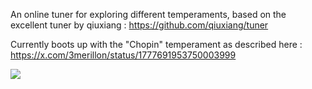An online tuner for exploring different temperaments, based on the excellent tuner by qiuxiang :
https://github.com/qiuxiang/tuner

Currently boots up with the "Chopin" temperament as described here :
https://x.com/3merillon/status/1777691953750003999


![](https://user-images.githubusercontent.com/1709072/30374834-e23d0bc2-98b8-11e7-91ae-8ac37bfd24b2.png)
